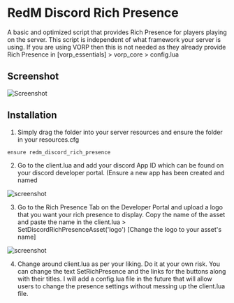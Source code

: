 # RedM Discord Rich Presence

A basic and optimized script that provides Rich Presence for players playing on the server. This script is independent of what framework your server is using. If you are using VORP then this is not needed as they already provide Rich Presence in [vorp_essentials] > vorp_core > config.lua

## Screenshot

![Screenshot](https://i.imgur.com/OU3hUSO.png)

## Installation

1. Simply drag the folder into your server resources and ensure the folder in your resources.cfg

```bash
ensure redm_discord_rich_presence 
```

2. Go to the client.lua and add your discord App ID which can be found on your discord developer portal. (Ensure a new app has been created and named 

![screenshot](https://i.imgur.com/rvQNCNW.png)

3. Go to the Rich Presence Tab on the Developer Portal and upload a logo that you want your rich presence to display. Copy the name of the asset and paste the name in the client.lua > SetDiscordRichPresenceAsset('logo') [Change the logo to your asset's name]

![screenshot](https://i.imgur.com/BdLQTUA.png)

4. Change around client.lua as per your liking. Do it at your own risk. You can change the text  SetRichPresence and the links for the buttons along with their titles. I will add a config.lua file in the future that will allow users to change the presence settings without messing up the client.lua file.

